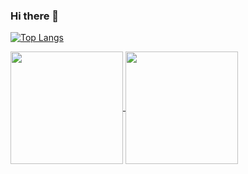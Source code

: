 ### Hi there 👋 


[![Top Langs](https://github-readme-stats.vercel.app/api/top-langs/?username=sunhwaaRj&layout=compact)](https://github.com/anuraghazra/github-readme-stats)

<a href="https://github.com/sunhwaaRj/github-readme-stats">
  <img align="center" style="height:180" src="https://github-readme-stats.vercel.app/api?username=sunhwaaRj&show_icons=true&theme=shadow_blue">
</a>
<a href="https://github.com/sunhwaaRj/github-readme-stats">
  <img align="center" style="height:180" src="https://github-readme-stats.vercel.app/api/top-langs/?username=sunhwaaRj&layout=compact&theme=shadow_blue">
</a>

<!--
![Anurag's GitHub stats](https://github-readme-stats.vercel.app/api/top-langs/?username=sunhwaaRj&layout=compact&theme=shadow_blue&hide_border=true)
-->



<!--
**sunhwaaRj/sunhwaaRj** is a ✨ _special_ ✨ repository because its `README.md` (this file) appears on your GitHub profile.

Here are some ideas to get you started:

- 🔭 I’m currently working on ...
- 🌱 I’m currently learning ...
- 👯 I’m looking to collaborate on ...
- 🤔 I’m looking for help with ...
- 💬 Ask me about ...
- 📫 How to reach me: ...
- 😄 Pronouns: ...
- ⚡ Fun fact: ...
-->
